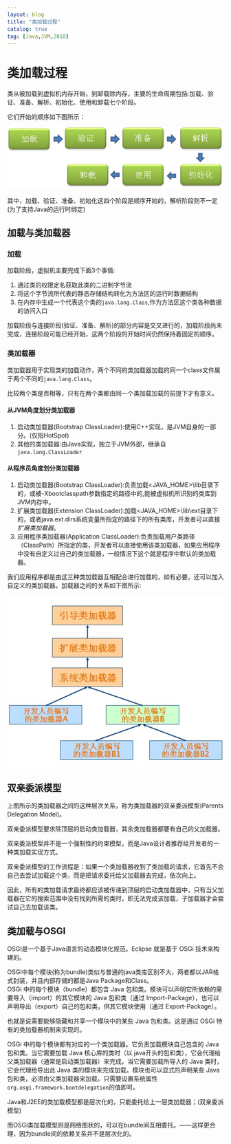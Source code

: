```yaml
---
layout: blog
title: "类加载过程"
catalog: true
tag: [Java,JVM,2018]
---
```

# 类加载过程

类从被加载到虚拟机内存开始，到卸载除内存，主要的生命周期包括:加载、验证、准备、解析、初始化、使用和卸载七个阶段。

它们开始的顺序如下图所示：

![.类加载过程](https://raw.githubusercontent.com/RussXia/RussXia.github.io/master/_pic/class-loader.jpg)

其中，加载、验证、准备、初始化这四个阶段是顺序开始的，解析阶段则不一定(为了支持Java的运行时绑定)

## 加载与类加载器

### 加载

加载阶段，虚拟机主要完成下面3个事情:

1. 通过类的权限定名获取此类的二进制字节流
2. 将这个字节流所代表的静态存储结构转化为方法区的运行时数据结构
3. 在内存中生成一个代表这个类的`java.lang.Class`,作为方法区这个类各种数据的访问入口

加载阶段与连接阶段(验证、准备、解析)的部分内容是交叉进行的，加载阶段尚未完成，连接阶段可能已经开始，这两个阶段的开始时间仍然保持着固定的顺序。

### 类加载器

类加载器用于实现类的加载动作，两个不同的类加载器加载的同一个class文件属于两个不同的`java.lang.Class`。

比较两个类是否相等，只有在两个类都由同一个类加载加载的前提下才有意义。

#### 从JVM角度划分类加载器

1. 启动类加载器(Bootstrap ClassLoader):使用C++实现，是JVM自身的一部分。(仅指HotSpot)
2. 其他的类加载器:由Java实现，独立于JVM外部，继承自`java.lang.ClassLoader`

#### 从程序员角度划分类加载器

1. 启动类加载器(Bootstrap ClassLoader):负责加载<JAVA_HOME>\lib目录下的，或被-Xbootclasspath参数指定的路径中的,能被虚拟机所识别的类库到JVM内存中。
2. 扩展类加载器(Extension ClassLoader):加载<JAVA_HOME>\lib\ext目录下的，或者java.ext.dirs系统变量所指定的路径下的所有类库，开发者可以直接 *扩展类加载器*。
3. 应用程序类加载器(Application ClassLoader):负责加载用户类路径（ClassPath）所指定的类，开发者可以直接使用该类加载器，如果应用程序中没有自定义过自己的类加载器，一般情况下这个就是程序中默认的类加载器。

我们应用程序都是由这三种类加载器互相配合进行加载的，如有必要，还可以加入自定义的类加载器。加载器之间的关系如下图所示:

![.类加载器关系模型](https://raw.githubusercontent.com/RussXia/RussXia.github.io/master/_pic/class-loader2.jpeg)

## 双亲委派模型

上图所示的类加载器之间的这种层次关系，称为类加载器的双亲委派模型(Parents Delegation Model)。

双亲委派模型要求除顶层的启动类加载器，其余类加载器都要有自己的父加载器。

双亲委派模型并不是一个强制性的约束模型，而是Java设计者推荐给开发者的一种类加载实现方式。

双亲委派模型的工作流程是：如果一个类加载器收到了类加载的请求，它首先不会自己去尝试加载这个类，而是把请求委托给父加载器去完成，依次向上。

因此，所有的类加载请求最终都应该被传递到顶层的启动类加载器中，只有当父加载器在它的搜索范围中没有找到所需的类时，即无法完成该加载，子加载器才会尝试自己去加载该类。

## 类加载与OSGI

OSGI是一个基于Java语言的动态模块化规范。Eclipse 就是基于 OSGi 技术来构建的。

OSGI中每个模块(称为bundle)类似与普通的java类库区别不大，两者都以JAR格式封装，并且内部存储的都是Java Package和Class。<br>
OSGi 中的每个模块（bundle）都包含 Java 包和类。模块可以声明它所依赖的需要导入（import）的其它模块的 Java 包和类（通过 Import-Package），也可以声明导出（export）自己的包和类，供其它模块使用（通过 Export-Package）。

也就是说需要能够隐藏和共享一个模块中的某些 Java 包和类。这是通过 OSGi 特有的类加载器机制来实现的。

OSGi 中的每个模块都有对应的一个类加载器。它负责加载模块自己包含的 Java 包和类。当它需要加载 Java 核心库的类时（以 java开头的包和类），它会代理给父类加载器（通常是启动类加载器）来完成。当它需要加载所导入的 Java 类时，它会代理给导出此 Java 类的模块来完成加载。模块也可以显式的声明某些 Java 包和类，必须由父类加载器来加载。只需要设置系统属性 `org.osgi.framework.bootdelegation`的值即可。

Java和J2EE的类加载模型都是层次化的，只能委托给上一层类加载器；(双亲委派模型)

而OSGi类加载模型则是网络图状的，可以在bundle间互相委托。——这样更合理，因为bundle间的依赖关系并不是层次化的。
